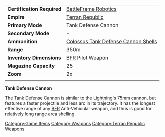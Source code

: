 |                            |                                                                                          |
| -------------------------- | ---------------------------------------------------------------------------------------- |
| **Certification Required** | [BattleFrame Robotics](BattleFrame_Robotics.md)                               |
| **Empire**                 | [Terran Republic](Terran_Republic.md)                                         |
| **Primary Mode**           | Tank Defense Cannon                                                                      |
| **Secondary Mode**         | \-                                                                                       |
| **Ammunition**             | [Colossus Tank Defense Cannon Shells](Colossus_Tank_Defense_Cannon_Shells.md) |
| **Range**                  | 350m                                                                                     |
| **Inventory Dimensions**   | [BFR](BFR.md) Pilot Weapon                                                    |
| **Magazine Capacity**      | 25                                                                                       |
| **Zoom**                   | 2x                                                                                       |
|                            |                                                                                          |

**Tank Defense Cannon**

The Tank Defense Cannon is similar to the
[Lightning](Lightning.md)'s 75mm cannon, but features a faster
projectile and less arc in its trajectory. It has the longest effective
range of any [BFR](BFR.md) Anti-Vehicular weapon, and thus is
good for relatively long range area shelling.

[Category:Game Items](Category:Game_Items.md)
[Category:Weapons](Category:Weapons.md) [Category:Terran
Republic Weapons](Category:Terran_Republic_Weapons.md)
